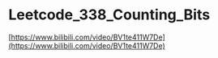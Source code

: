 # Leetcode_338_Counting_Bits

[https://www.bilibili.com/video/BV1te411W7De](https://www.bilibili.com/video/BV1te411W7De)